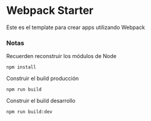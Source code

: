 # Webpack Starter

Este es el template para crear apps utilizando Webpack

### Notas 
Recuerden reconstruir los módulos de Node
```
npm install
```

Construir el build producción 

```
npm run build
```

Construir el build desarrollo 

```
npm run build:dev
```


